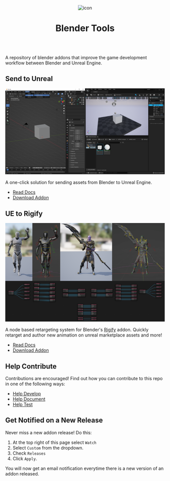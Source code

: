 <p align="center">
  <img width="300" src="https://github.com/EpicGames/BlenderTools/blob/master/docs/main/images/1.png?raw=true" alt="icon"/>
</p>
<h1 align="center">Blender Tools</h1>
<br></br>

A repository of blender addons that improve the game development workflow between Blender and Unreal Engine.

## Send to Unreal

![1](./docs/main/images/send2ue/2.png)

A one-click solution for sending assets from Blender to Unreal Engine.

* [Read Docs](https://epicgames.github.io/BlenderTools/send2ue/)
* [Download Addon](https://github.com/EpicGames/BlenderTools/releases?q=Send+to+Unreal&expanded=true)


## UE to Rigify

![2](./docs/main/images/ue2rigify/2.png)

A node based retargeting system for Blender's
[Rigify](https://docs.blender.org/manual/en/latest/addons/rigging/rigify/index.html) addon. Quickly retarget and author
new animation on unreal marketplace assets and more!

* [Read Docs](https://epicgames.github.io/BlenderTools/ue2rigify/)
* [Download Addon](https://github.com/EpicGames/BlenderTools/releases?q=UE+to+Rigify&expanded=true)


## Help Contribute
Contributions are encouraged! Find out how you can contribute to this repo in one of the following ways:

* [Help Develop](https://epicgames.github.io/BlenderTools/contributing/development.html)
* [Help Document](https://epicgames.github.io/BlenderTools/contributing/documentation.html)
* [Help Test](https://epicgames.github.io/BlenderTools/contributing/testing.html)


## Get Notified on a New Release
Never miss a new addon release! Do this:
1. At the top right of this page select `Watch`
1. Select `Custom` from the dropdown.
1. Check `Releases`
1. Click `Apply`.

You will now get an email notification everytime there is a new version of an addon released.


